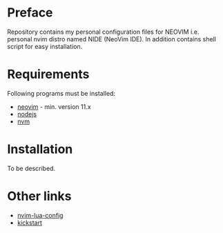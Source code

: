 # Preface

Repository contains my personal configuration files for NEOVIM 
i.e. personal nvim distro named NIDE (NeoVim IDE).
In addition contains shell script for easy installation. 

# Requirements

Following programs must be installed:

- [neovim](https://neovim.io/) - min. version 11.x
- [nodejs](https://github.com/nodesource/distributions/blob/master/README.md)
- [nvm](https://github.com/nvm-sh/nvm)

# Installation

To be described.

# Other links

- [nvim-lua-config](https://github.com/l00sed/nvim-lua-config/)
- [kickstart](https://github.com/nvim-lua/kickstart.nvim)
